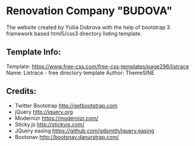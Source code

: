 # Renovation Company "BUDOVA"

The website created by Yuliia Dobrova with the help of bootstrap 3 framework based html5/css3 directory listing template.

## Template Info:

Template: https://www.free-css.com/free-css-templates/page296/listrace
Name: Listrace - free directory template
Author: ThemeSINE

## Credits:

- Twitter Bootstrap http://getbootstrap.com
- jQuery http://jquery.org
- Modernizr https://modernizr.com/
- Sticky.js http://stickyjs.com/
- JQuery easing https://github.com/gdsmith/jquery.easing
- Bootsnav http://bootsnav.danurstrap.com/
